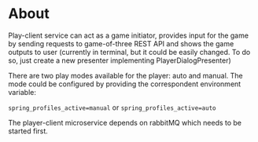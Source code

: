 # About

Play-client service can act as a game initiator, provides input for the game by sending requests to game-of-three REST API and shows the game outputs to user (currently in terminal, but it could be easily changed. To do so, just create a new presenter implementing PlayerDialogPresenter)

There are two play modes available for the player: auto and manual.
The mode could be configured by providing the correspondent environment variable:

`spring_profiles_active=manual` or `spring_profiles_active=auto`

The player-client microservice depends on rabbitMQ which needs to be started first.